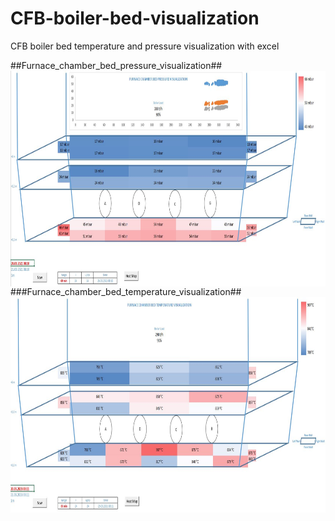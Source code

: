 # CFB-boiler-bed-visualization
CFB boiler bed temperature and pressure visualization with excel



##Furnace_chamber_bed_pressure_visualization##
<a href="url"><img src="https://github.com/agurani/CFB-boiler-bed-visualization/blob/main/Visualization/Furnace_chamber_bed_pressure_visualization.JPG" align="left" height="345" width="853" ></a> <br/>
###Furnace_chamber_bed_temperature_visualization## <br/>
<a href="url"><img src="https://github.com/agurani/CFB-boiler-bed-visualization/blob/main/Visualization/Furnace_chamber_bed_temperature_visualization.JPG" align="left" height="345" width="853" ></a> <br/>



